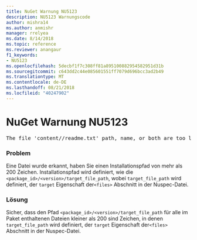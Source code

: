 ```yaml
---
title: NuGet Warnung NU5123
description: NU5123 Warnungscode
author: mishra14
ms.author: anmishr
manager: rrelyea
ms.date: 8/14/2018
ms.topic: reference
ms.reviewer: anangaur
f1_keywords:
- NU5123
ms.openlocfilehash: 5decbf1f7c308ff81a895100882954582951d31b
ms.sourcegitcommit: c643dd2c44e085601551ff7079d696bcc3ad2b49
ms.translationtype: MT
ms.contentlocale: de-DE
ms.lasthandoff: 08/21/2018
ms.locfileid: "40247902"
---
```

# <a name="nuget-warning-nu5123"></a>NuGet Warnung NU5123
<pre>The file 'content/<LongPath>/readme.txt' path, name, or both are too long. Your package might not work without long file path support. Please shorten the file path or file name.</pre>

### <a name="issue"></a>Problem

Eine Datei wurde erkannt, haben Sie einen Installationspfad von mehr als 200 Zeichen. Installationspfad wird definiert, wie die `<package_id>/<version>/target_file_path`, wobei `target_file_path` wird definiert, der `target` Eigenschaft der`<files>` Abschnitt in der Nuspec-Datei.


### <a name="solution"></a>Lösung

Sicher, dass den Pfad `<package_id>/<version>/target_file_path` für alle im Paket enthaltenen Dateien kleiner als 200 sind Zeichen, in denen `target_file_path` wird definiert, der `target` Eigenschaft der`<files>` Abschnitt in der Nuspec-Datei.

